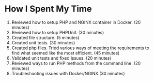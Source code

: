 # How I Spent My Time

1. Reviewed how to setup PHP and NGINX container in Docker. (20 minutes)
2. Reviewed how to setup PHPUnit. (30 minutes)
3. Created file structure. (5 minutes)
4. Created unit tests. (30 minutes)
5. Created php files. Tried various ways of meeting the requirements to find what seemed like the most efficient. (45 minutes)
6. Validated unit tests and fixed issues. (20 minutes)
7. Reviewed ways to run PHP methods from the command line. (20 minutes)
8. Troubleshooting issues with Docker/NGINX (30 minutes)
